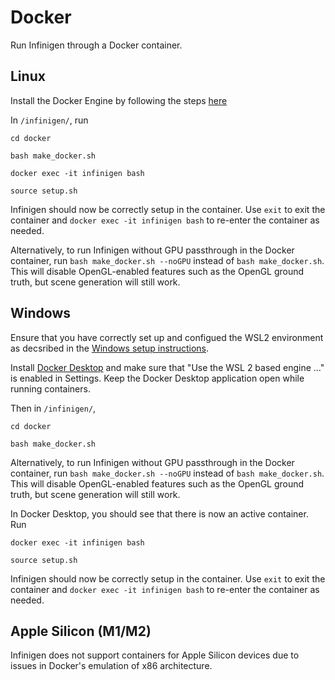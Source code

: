 # Docker

Run Infinigen through a Docker container.

## Linux

Install the Docker Engine by following the steps [here](https://docs.docker.com/engine/install/ubuntu/)

In `/infinigen/`, run

```
cd docker
```

```
bash make_docker.sh
```

```
docker exec -it infinigen bash
```

```
source setup.sh
```

Infinigen should now be correctly setup in the container. Use `exit` to exit the container and `docker exec -it infinigen bash` to re-enter the container as needed.

Alternatively, to run Infinigen without GPU passthrough in the Docker container, run `bash make_docker.sh --noGPU` instead of `bash make_docker.sh`. This will disable OpenGL-enabled features such as the OpenGL ground truth, but scene generation will still work.

## Windows

Ensure that you have correctly set up and configued the WSL2 environment as decsribed in the [Windows setup instructions](http://infinigen.org/docs/installation/intro).

Install [Docker Desktop](https://www.docker.com/products/docker-desktop/) and make sure that "Use the WSL 2 based engine ..." is enabled in Settings. Keep the Docker Desktop application open while running containers.

Then in `/infinigen/`,

```
cd docker
```

```
bash make_docker.sh
```

Alternatively, to run Infinigen without GPU passthrough in the Docker container, run `bash make_docker.sh --noGPU` instead of `bash make_docker.sh`. This will disable OpenGL-enabled features such as the OpenGL ground truth, but scene generation will still work.

In Docker Desktop, you should see that there is now an active container. Run

```
docker exec -it infinigen bash
```

```
source setup.sh
```

Infinigen should now be correctly setup in the container. Use `exit` to exit the container and `docker exec -it infinigen bash` to re-enter the container as needed.

## Apple Silicon (M1/M2)

Infinigen does not support containers for Apple Silicon devices due to issues in Docker's emulation of x86 architecture.
